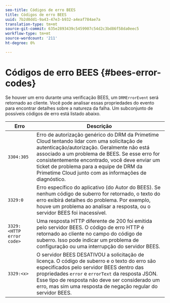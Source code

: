 ```yaml
---
seo-title: Códigos de erro BEES
title: Códigos de erro BEES
uuid: 7b2d0dd1-9a43-47e3-b932-a4eaf784ae7a
translation-type: tm+mt
source-git-commit: 635e2893439c5459907c54d2c3bd86f58da0eec5
workflow-type: tm+mt
source-wordcount: '211'
ht-degree: 0%

---
```



# Códigos de erro BEES {#bees-error-codes}

<!--<a id="section_81946679E1114DBA9FE173D0AA9E2F09"></a>-->

Se houver um erro durante uma verificação BEES, um `DRMErrorEvent` será retornado ao cliente. Você pode analisar essas propriedades do evento para encontrar detalhes sobre a natureza da falha. Um subconjunto de possíveis códigos de erro está listado abaixo.

| Erro | Descrição |
|---|---|
| `3304:305` | Erro de autorização genérico do DRM da Primetime Cloud tentando lidar com uma solicitação de autenticação/autorização. Geralmente não está associado a um problema de BEES. Se esse erro for consistentemente encontrado, você deve enviar um ticket de problema para a equipe de DRM da Primetime Cloud junto com as informações de diagnóstico. |
| `3329:0` | Erro específico do aplicativo (do Autor do BEES). Se nenhum código de suberro for retornado, o texto do erro exibirá detalhes do problema. Por exemplo, houve um problema ao analisar a resposta, ou o servidor BEES foi inacessível. |
| `3329:<HTTP error code>` | Uma resposta HTTP diferente de 200 foi emitida pelo servidor BEES. O código de erro HTTP é retornado ao cliente no campo do código de suberro. Isso pode indicar um problema de configuração ou uma interrupção do servidor BEES. |
| `3329:<x>` | O servidor BEES DESATIVOU a solicitação de licença. O código de suberro e o texto do erro são especificados pelo servidor BEES dentro das propriedades `error` e `errorText` da resposta JSON. Esse tipo de resposta não deve ser considerado um erro, mas sim uma resposta de negação regular do servidor BEES. |